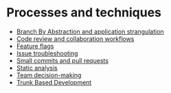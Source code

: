 <!-- generated by markdown-notes-tree -->

# Processes and techniques

<!-- optional markdown-notes-tree directory description starts here -->

<!-- optional markdown-notes-tree directory description ends here -->

-   [Branch By Abstraction and application strangulation](Branch-by-abstraction-application-strangulation.md)
-   [Code review and collaboration workflows](Code-review-collaboration.md)
-   [Feature flags](Feature-flags.md)
-   [Issue troubleshooting](Issue-troubleshooting.md)
-   [Small commits and pull requests](Small-commits-pull-requests.md)
-   [Static analysis](Static-analysis.md)
-   [Team decision-making](Team-decision-making.md)
-   [Trunk Based Development](Trunk-Based-Development.md)
